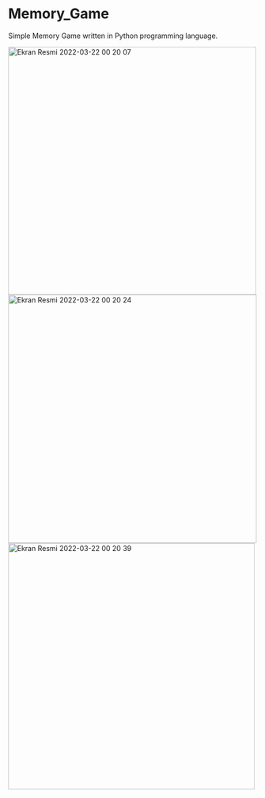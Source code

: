 # Memory_Game

Simple Memory Game written in Python programming language.

<img width="501" alt="Ekran Resmi 2022-03-22 00 20 07" src="https://user-images.githubusercontent.com/99681146/159366124-6cbc2677-2659-43d4-9d95-b1c336349e73.png">
<img width="502" alt="Ekran Resmi 2022-03-22 00 20 24" src="https://user-images.githubusercontent.com/99681146/159366141-a2090cd2-aeb1-4346-b264-ba982c2b2643.png">
<img width="498" alt="Ekran Resmi 2022-03-22 00 20 39" src="https://user-images.githubusercontent.com/99681146/159366150-90095497-a369-4ac2-a626-eb015eb8fca6.png">
